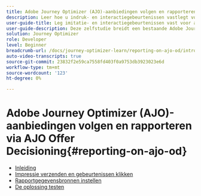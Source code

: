 ```yaml
---
title: Adobe Journey Optimizer (AJO)-aanbiedingen volgen en rapporteren via AJO Offer Decisioning
description: Leer hoe u indruk- en interactiegebeurtenissen vastlegt voor aanbiedingen die via AJO Offer Decisioning worden geleverd en de gegevens voorbereidt voor rapportage binnen Jouney Optimizer.
user-guide-title: Leg imitatie- en interactiegebeurtenissen vast voor aanbiedingen die via AJO Offer Decisioning worden geleverd en bereid de gegevens voor rapportage binnen Jouney Optimizer voor.
user-guide-description: Deze zelfstudie breidt een bestaande Adobe Journey Optimizer (AJO)-implementatie uit die persoonlijke aanbiedingen biedt op basis van contextuele gegevens zoals temperatuur. Het schetst hoe u indruk- en interactiegebeurtenissen vastlegt en de gegevens voorbereidt voor rapportage binnen Jouney Optimizer.
solution: Journey Optimizer
role: Developer
level: Beginner
breadcrumb-url: /docs/journey-optimizer-learn/reporting-on-ajo-od/introduction
auto-video-transcripts: true
source-git-commit: 23832f2e59ca7558fd403f0a9753db3923023e6d
workflow-type: tm+mt
source-wordcount: '123'
ht-degree: 0%

---
```



# Adobe Journey Optimizer (AJO)-aanbiedingen volgen en rapporteren via AJO Offer Decisioning{#reporting-on-ajo-od}

+ [Inleiding](./introduction.md)
+ [Impressie verzenden en gebeurtenissen klikken](./capture-impression-click-events.md)
+ [Rapportgegevensbronnen instellen](./configure-reporting.md)
+ [De oplossing testen](./test-solution.md)

